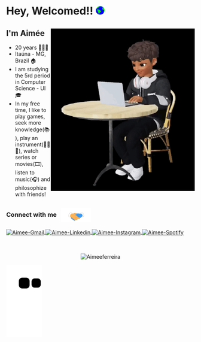 # Hey, Welcomed!! <img src="https://github.com/SatYu26/SatYu26/blob/master/Assets/Earth.gif" width="24px"> 
## I'm Aimée <img align="right" alt = "Aimee-avatar" src = "https://raw.githubusercontent.com/Aimeeferreira/Aimeeferreira/main/avatar_at.gif" style="width:385px" >

- 20 years 👩🏽‍💻
- Itaúna - MG, Brazil 🏠
- I am studying the 5rd period in Computer Science - UI 🎓
- In my free time, I like to play games, seek more knowledge(📚), play an instrument(🎤🎹🎸), watch series or movies(🎞), listen to music(🎧) and philosophize with friends!

##
### Connect with me &nbsp; <img align = "center" alt = "Aimee-c" heigth = "30" width = "80" src = "https://raw.githubusercontent.com/SatYu26/SatYu26/master/Assets/Handshake.gif"  style = "max-width:100%;" > </img>
<a href = "mailto: aimeeferreira19@gmail.com" target = "_blank" >
<img align = "center" alt = "Aimee-Gmail" heigth = "25" width = "50" src = "https://cdn-icons-png.flaticon.com/128/324/324123.png"  style = "max-width:100%;" > </a>
<a href = "https://www.linkedin.com/in/aimeeferreiraa/" target = "_blank" >
<img align = "center" alt = "Aimee-Linkedin" heigth = "30" width = "38" src = "https://cdn-icons-png.flaticon.com/128/725/725337.png"  style = "max-width:100%;" > </a>
<a href = "https://www.instagram.com/aimeeferreira_/?hl=pt-br" target = "_blank" >
<img align = "center" alt = "Aimee-Instagram" heigth = "30" width = "40" src ="https://cdn-icons-png.flaticon.com/512/725/725278.png" style = "max-width:100%;" > </a>
<a href = "https://open.spotify.com/user/x286t2cnvupbt5bb7c3p08tx9" target = "_blank" >
<img align = "center" alt = "Aimee-Spotify" heigth = "30" width = "40" src ="https://cdn-icons-png.flaticon.com/512/725/725281.png" style = "max-width:100%;" > </a>

</br>

</br>
</br>
<p align="center"> <img src="https://komarev.com/ghpvc/?username=Aimeeferreira&label=Profile%20views&color=836FFF& style=plastic" alt="Aimeeferreira" /></p>

![Snake animation](https://github.com/aimeeferreira/aimeeferreira/blob/output/github-contribution-grid-snake.svg)
<!--
##
### My Skills
<img align = "center" alt = "Aimee-c" heigth = "30" width = "40" src = "https://raw.githubusercontent.com/devicons/devicon/master/icons/c/c-original.svg"  style = "max-width:100%;" > </img>
<img align = "center" alt = "Aimee-html" heigth = "30" width = "40" src = "https://raw.githubusercontent.com/devicons/devicon/master/icons/html5/html5-original.svg"  style = "max-width:100%;" > </img>






<!--
**Aimeeferreira/Aimeeferreira** is a ✨ _special_ ✨ repository because its `README.md` (this file) appears on your GitHub profile.

Here are some ideas to get you started:

- 🔭 I’m currently working on ...
- 🌱 I’m currently learning ...
- 👯 I’m looking to collaborate on ...
- 🤔 I’m looking for help with ...
- 💬 Ask me about ...
- 📫 How to reach me: ...
- 😄 Pronouns: ...
- ⚡ Fun fact: ...
-->
